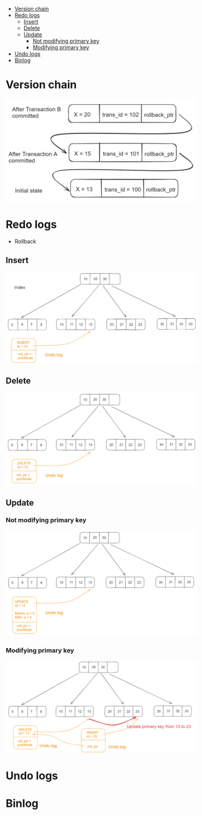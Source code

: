 - [Version chain](#version-chain)
- [Redo logs](#redo-logs)
  - [Insert](#insert)
  - [Delete](#delete)
  - [Update](#update)
    - [Not modifying primary key](#not-modifying-primary-key)
    - [Modifying primary key](#modifying-primary-key)
- [Undo logs](#undo-logs)
- [Binlog](#binlog)

# Version chain

![](../.gitbook/assets/mysql_mvcc_versionchain.png)

# Redo logs
* Rollback 

## Insert

![](../.gitbook/assets/mysql_undolog_insert.png)

## Delete

![](../.gitbook/assets/mysql_undolog_delete.png)

## Update

### Not modifying primary key

![](../.gitbook/assets/mysql_undolog_update_noprimarykey.png)

### Modifying primary key

![](../.gitbook/assets/mysql_undolog_update_primarykey.png)

# Undo logs


# Binlog


